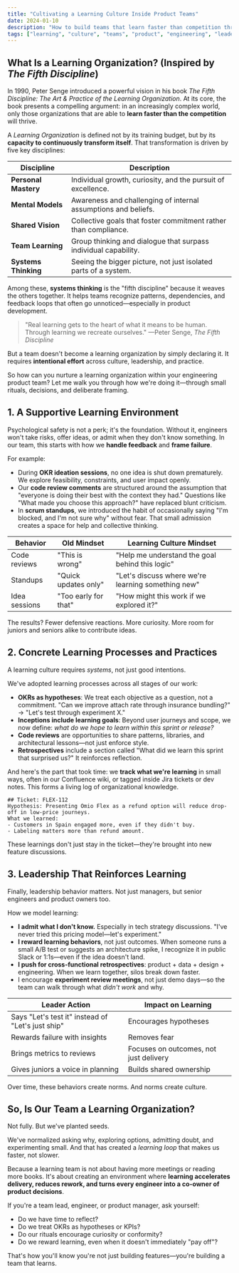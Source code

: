 ```yaml
---
title: "Cultivating a Learning Culture Inside Product Teams"
date: 2024-01-10
description: "How to build teams that learn faster than competition through concrete practices, learning-reinforcing leadership, and safe environments for experimentation."
tags: ["learning", "culture", "teams", "product", "engineering", "leadership"]
---
```


## What Is a Learning Organization? (Inspired by _The Fifth Discipline_)

In 1990, Peter Senge introduced a powerful vision in his book _The Fifth Discipline: The Art & Practice of the Learning Organization_. At its core, the book presents a compelling argument: in an increasingly complex world, only those organizations that are able to **learn faster than the competition** will thrive.

A _Learning Organization_ is defined not by its training budget, but by its **capacity to continuously transform itself**. That transformation is driven by five key disciplines:

| Discipline           | Description                                                     |
| -------------------- | --------------------------------------------------------------- |
| **Personal Mastery** | Individual growth, curiosity, and the pursuit of excellence.    |
| **Mental Models**    | Awareness and challenging of internal assumptions and beliefs.  |
| **Shared Vision**    | Collective goals that foster commitment rather than compliance. |
| **Team Learning**    | Group thinking and dialogue that surpass individual capability. |
| **Systems Thinking** | Seeing the bigger picture, not just isolated parts of a system. |

Among these, **systems thinking** is the "fifth discipline" because it weaves the others together. It helps teams recognize patterns, dependencies, and feedback loops that often go unnoticed—especially in product development.

> "Real learning gets to the heart of what it means to be human. Through learning we recreate ourselves."
> —Peter Senge, _The Fifth Discipline_

But a team doesn't become a learning organization by simply declaring it. It requires **intentional effort** across culture, leadership, and practice.

So how can you nurture a learning organization within your engineering product team? Let me walk you through how we're doing it—through small rituals, decisions, and deliberate framing.

## 1. A Supportive Learning Environment

Psychological safety is not a perk; it's the foundation. Without it, engineers won't take risks, offer ideas, or admit when they don't know something. In our team, this starts with how we **handle feedback** and **frame failure**.

For example:

- During **OKR ideation sessions**, no one idea is shut down prematurely. We explore feasibility, constraints, and user impact openly.
- Our **code review comments** are structured around the assumption that "everyone is doing their best with the context they had." Questions like "What made you choose this approach?" have replaced blunt criticism.
- In **scrum standups**, we introduced the habit of occasionally saying "I'm blocked, and I'm not sure why" without fear. That small admission creates a space for help and collective thinking.

| Behavior      | Old Mindset          | Learning Culture Mindset                           |
| ------------- | -------------------- | -------------------------------------------------- |
| Code reviews  | "This is wrong"      | "Help me understand the goal behind this logic"    |
| Standups      | "Quick updates only" | "Let's discuss where we're learning something new" |
| Idea sessions | "Too early for that" | "How might this work if we explored it?"           |

The results? Fewer defensive reactions. More curiosity. More room for juniors and seniors alike to contribute ideas.

## 2. Concrete Learning Processes and Practices

A learning culture requires _systems_, not just good intentions.

We've adopted learning processes across all stages of our work:

- **OKRs as hypotheses**: We treat each objective as a question, not a commitment. "Can we improve attach rate through insurance bundling?" → "Let's test through experiment X."
- **Inceptions include learning goals**: Beyond user journeys and scope, we now define: _what do we hope to learn within this sprint or release?_
- **Code reviews** are opportunities to share patterns, libraries, and architectural lessons—not just enforce style.
- **Retrospectives** include a section called "What did we learn this sprint that surprised us?" It reinforces reflection.

And here's the part that took time: we **track what we're learning** in small ways, often in our Confluence wiki, or tagged inside Jira tickets or dev notes. This forms a living log of organizational knowledge.

```
## Ticket: FLEX-112
Hypothesis: Presenting Omio Flex as a refund option will reduce drop-off in low-price journeys.
What we learned:
- Customers in Spain engaged more, even if they didn't buy.
- Labeling matters more than refund amount.
```

These learnings don't just stay in the ticket—they're brought into new feature discussions.

## 3. Leadership That Reinforces Learning

Finally, leadership behavior matters. Not just managers, but senior engineers and product owners too.

How we model learning:

- **I admit what I don't know.** Especially in tech strategy discussions. "I've never tried this pricing model—let's experiment."
- **I reward learning behaviors**, not just outcomes. When someone runs a small A/B test or suggests an architecture spike, I recognize it in public Slack or 1:1s—even if the idea doesn't land.
- **I push for cross-functional retrospectives**: product + data + design + engineering. When we learn together, silos break down faster.
- I encourage **experiment review meetings**, not just demo days—so the team can walk through what _didn't work_ and why.

| Leader Action                                     | Impact on Learning                     |
| ------------------------------------------------- | -------------------------------------- |
| Says "Let's test it" instead of "Let's just ship" | Encourages hypotheses                  |
| Rewards failure with insights                     | Removes fear                           |
| Brings metrics to reviews                         | Focuses on outcomes, not just delivery |
| Gives juniors a voice in planning                 | Builds shared ownership                |

Over time, these behaviors create norms. And norms create culture.

## So, Is Our Team a Learning Organization?

Not fully. But we've planted seeds.

We've normalized asking why, exploring options, admitting doubt, and experimenting small. And that has created a _learning loop_ that makes us faster, not slower.

Because a learning team is not about having more meetings or reading more books. It's about creating an environment where **learning accelerates delivery, reduces rework, and turns every engineer into a co-owner of product decisions**.

If you're a team lead, engineer, or product manager, ask yourself:

- Do we have time to reflect?
- Do we treat OKRs as hypotheses or KPIs?
- Do our rituals encourage curiosity or conformity?
- Do we reward learning, even when it doesn't immediately "pay off"?

That's how you'll know you're not just building features—you're building a team that learns.
